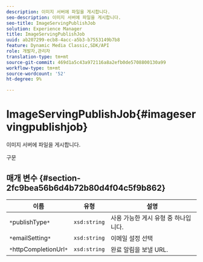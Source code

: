 ```yaml
---
description: 이미지 서버에 파일을 게시합니다.
seo-description: 이미지 서버에 파일을 게시합니다.
seo-title: ImageServingPublishJob
solution: Experience Manager
title: ImageServingPublishJob
uuid: ab207299-ecb8-4acc-a5b3-b7553149b7b8
feature: Dynamic Media Classic,SDK/API
role: 개발자,관리자
translation-type: tm+mt
source-git-commit: 469d1a5c43a972116a8a2efb0de5708800130a99
workflow-type: tm+mt
source-wordcount: '52'
ht-degree: 9%

---
```



# ImageServingPublishJob{#imageservingpublishjob}

이미지 서버에 파일을 게시합니다.

구문

## 매개 변수 {#section-2fc9bea56b6d4b72b80d4f04c5f9b862}

| 이름 | 유형 | 설명 |
|---|---|---|
| `*`publishType`*` | `xsd:string` | 사용 가능한 게시 유형 중 하나입니다. |
| `*`emailSetting`*` | `xsd:string` | 이메일 설정 선택 |
| `*`httpCompletionUrl`*` | `xsd:string` | 완료 알림을 보낼 URL. |

